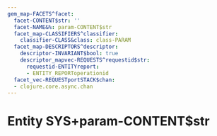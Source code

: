 ```yaml
---
gem_map-FACETS^facet:
  facet-CONTENT$str: ''
  facet-NAME&%: param-CONTENT$str
  facet_map-CLASSIFIERS^classifier:
    classifier-CLASS&class: class-PARAM
  facet_map-DESCRIPTORS^descriptor:
    descriptor-INVARIANT$bool: true
    descriptor_mapvec-REQUESTS^requestid$str:
      requestid-ENTITYreport:
      - ENTITY_REPORToperationid
  facet_vec-REQUESTportSTACK$chan:
  - clojure.core.async.chan
---
```

# Entity SYS+param-CONTENT$str

